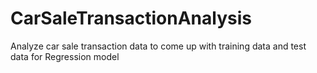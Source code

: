# CarSaleTransactionAnalysis
Analyze car sale transaction data to come up with training data and test data for Regression model
